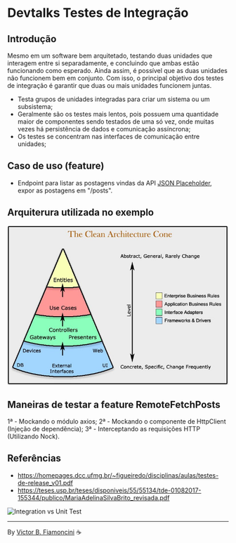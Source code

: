 # Devtalks Testes de Integração

## Introdução

Mesmo em um software bem arquitetado, testando duas unidades que interagem entre si separadamente, e concluindo que ambas estão funcionando como esperado. Ainda assim, é possível que as duas unidades não funcionem bem em conjunto. Com isso, o principal objetivo dos testes de integração é garantir que duas ou mais unidades funcionem juntas.

- Testa grupos de unidades integradas para criar um sistema ou um subsistema;
- Geralmente são os testes mais lentos, pois possuem uma quantidade maior de componentes sendo testados de uma só vez, onde muitas vezes há persistência de dados e comunicação assíncrona;
- Os testes se concentram nas interfaces de comunicação entre unidades;

## Caso de uso (feature)

- Endpoint para listar as postagens vindas da API [JSON Placeholder](https://jsonplaceholder.typicode.com/), expor as postagens em "/posts".

## Arquiterura utilizada no exemplo

![Clean Architecture Cone](./.github/clean_architecture_cone.jpg)

## Maneiras de testar a feature RemoteFetchPosts

1ª - Mockando o módulo axios;
2ª - Mockando o componente de HttpClient (Injeção de dependência);
3ª - Interceptando as requisições HTTP (Utilizando Nock).

## Referências

- <https://homepages.dcc.ufmg.br/~figueiredo/disciplinas/aulas/testes-de-release_v01.pdf>
- <https://teses.usp.br/teses/disponiveis/55/55134/tde-01082017-155344/publico/MariaAdelinaSilvaBrito_revisada.pdf>

![Integration vs Unit Test](./.github/integration_vs_unit_test.gif)

----------
By [Victor B. Fiamoncini](https://github.com/Victor-Fiamoncini) ☕️
